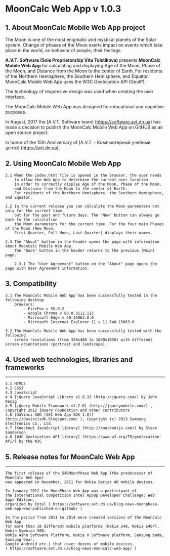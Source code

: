 # MoonCalc Web App v 1.0.3 


## 1. About MoonCalc Mobile Web App project

The Moon is one of the most enigmatic and mystical planets of the Solar system. Change of phases of the Moon exerts impact on events which take place in the world, on behavior of people, their feelings.

**A.V.T. Software (Sole Proprietorship Vita Tolstikova)** presents **MoonCalc Mobile Web App** for calculating and displaying Age of the Moon, Phase of the Moon, and Distance from the Moon to the center of Earth. For residents of the Northern Hemisphere, the Southern Hemisphere, and Equator. MoonCalc Mobile Web App uses the W3C Geolocation API (GeoIP). 

The technology of responsive design was used when creating the user interface.

The MoonCalc Mobile Web App was designed for educational and cognitive purposes.

In August, 2017 the [A.V.T. Software team] (https://software.avt.dn.ua) has made a decision to publish the MoonCalc Mobile Web App on GitHUB as an open source project.

In honor of the 15th Anniversary of [A.V.T. - Компьютерный учебный центр] (https://avt.dn.ua).


## 2. Using MoonCalc Mobile Web App
    
    2.1 When the index.html file is opened in the browser, the user needs 
        to allow the Web App to determine the current user location 
        in order to correctly display Age of the Moon, Phase of the Moon, 
		and Distance from the Moon to the center of Earth. 
		For residents of the Northern Hemisphere, the Southern Hemisphere, and Equator.
    
    2.2 In the current release you can calculate the Moon parameters not only for the current time, 
		but for the past and future days. The "Now" button can always go back to the calculation 
		the Moon parameters for the current time. For the four main Phases of the Moon (New Moon, 
		First Quarter, Full Moon, Last Quarter) displays their names.
		
	2.3 The "About" button in the header opens the page with information about MoonCalc Mobile Web App.
		The "Back" button in the header returns to the previous (Main) page.
		
		2.3.1 The "User Agreement" button on the "About" page opens the page with User Agreement information.
	
## 3. Compatibility

    3.1 The MoonCalc Mobile Web App has been successfully tested in the following desktop 
        browsers:
            - FireFox v 55.0.2
            - Google Chrome v 60.0.3112.113
            - Microsoft Edge v 40.15063.0.0
            - Microsoft Internet Explorer 11 v 11.540.15063.0

    3.2 The MoonCalc Mobile Web App has been successfully tested with the following 
        screen resolutions (from 320x480 to 1680x1050) with different screen orientations (portrait and landscape).


## 4. Used web technologies, libraries and frameworks
--------------------------------------------------
    4.1 HTML5
    4.2 CSS3
    4.3 JavaScript
    4.4 [jQuery JavaScript Library v1.8.3] (http://jquery.com/) by John Resig
	4.5 [jQuery Mobile Framework v1.2.0] (http://jquerymobile.com/) , Copyright 2012 jQuery Foundation and other contributors
	4.6 [DaVinci SDK (SEC Web App SDK 1.0)] (http://davincisdk.blogspot.com/ ), Copyright (c) 2013 Samsung Electronics Co., Ltd.
	4.7 [Knockout JavaScript library] (http://knockoutjs.com/) by Steve Sanderson 
	4.8 [W3C Geolocation API library] (https://www.w3.org/TR/geolocation-API/) by the W3C

	
## 5. Release notes for MoonCalc Web App
---------------------------------------

    The first release of the S40MoonPhase Web App (the predecessor of MoonCalc Web App) 
	was appeared in November, 2011 for Nokia Series 40 mobile devices.
	
	In January 2012 the MoonPhase Web App was a participant of 
	the international competition Intel AppUp Developer Challenge: Web Apps Edition, 
    organized by Intel ( https://software.avt.dn.ua/blog-news-moonphase-web-app-was-published-on-github/ )
	
	In the period from 2011 to 2014 were created versions of the MoonCalc Web App 
	for more than 10 different mobile platforms (Nokia S40, Nokia S40FT, Nokia Symbian S60, 
	Nokia Asha Software Platform, Nokia X Software platform, Samsung bada, Samsung Gear, 
	Google Android etc.) that cover dozens of mobile devices.
	( https://software.avt.dn.ua/blog-news-mooncalc-web-app/ )
